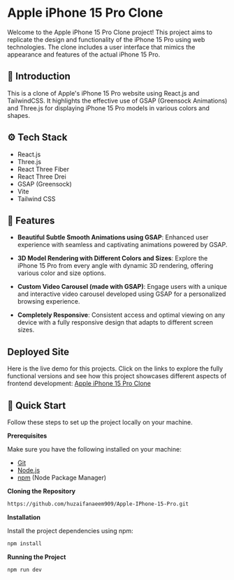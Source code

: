 # Apple iPhone 15 Pro Clone

Welcome to the Apple iPhone 15 Pro Clone project! This project aims to replicate the design and functionality of the iPhone 15 Pro using web technologies. The clone includes a user interface that mimics the appearance and features of the actual iPhone 15 Pro.

## <a name="introduction">🤖 Introduction</a>

This is a clone of Apple's iPhone 15 Pro website using React.js and TailwindCSS. It highlights the effective use of GSAP (Greensock Animations) and Three.js for displaying iPhone 15 Pro models in various colors and shapes.

## <a name="tech-stack">⚙️ Tech Stack</a>

- React.js
- Three.js
- React Three Fiber
- React Three Drei
- GSAP (Greensock)
- Vite
- Tailwind CSS

## <a name="features">🔋 Features</a>

- **Beautiful Subtle Smooth Animations using GSAP**: Enhanced user experience with seamless and captivating animations powered by GSAP.

- **3D Model Rendering with Different Colors and Sizes**: Explore the iPhone 15 Pro from every angle with dynamic 3D rendering, offering various color and size options.

- **Custom Video Carousel (made with GSAP)**: Engage users with a unique and interactive video carousel developed using GSAP for a personalized browsing experience.

- **Completely Responsive**: Consistent access and optimal viewing on any device with a fully responsive design that adapts to different screen sizes.

## Deployed Site

Here is the live demo for this projects. Click on the links to explore the fully functional versions and see how this project showcases different aspects of frontend development: [Apple iPhone 15 Pro Clone](https://astonishing-moxie-0e08f9.netlify.app/)

## <a name="quick-start">🤸 Quick Start</a>

Follow these steps to set up the project locally on your machine.

**Prerequisites**

Make sure you have the following installed on your machine:

- [Git](https://git-scm.com/)
- [Node.js](https://nodejs.org/en)
- [npm](https://www.npmjs.com/) (Node Package Manager)

**Cloning the Repository**

```bash
https://github.com/huzaifanaeem909/Apple-IPhone-15-Pro.git
```

**Installation**

Install the project dependencies using npm:

```bash
npm install
```

**Running the Project**

```bash
npm run dev
```
